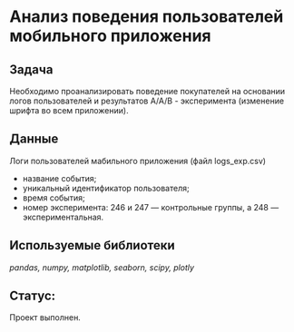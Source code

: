 
# Анализ поведения пользователей мобильного приложения

## Задача 
Необходимо проанализировать поведение покупателей на основании логов пользователей и результатов А/А/В - эксперимента (изменение шрифта во всем приложении).

## Данные

Логи пользователей мабильного приложения (файл logs_exp.csv)
- название события;
- уникальный идентификатор пользователя;
-  время события;
-  номер эксперимента: 246 и 247 — контрольные группы, а 248 — экспериментальная.

## Используемые библиотеки
*pandas, numpy, matplotlib, seaborn, scipy, plotly*

## Статус:
Проект выполнен.

